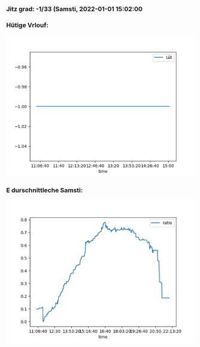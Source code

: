 ### Jitz grad: -1/33 (Samsti, 2022-01-01 15:02:00

### Hütige Vrlouf:
![Graph](Today.png)

### E durschnittleche Samsti:
![Graph](Samsti.png)